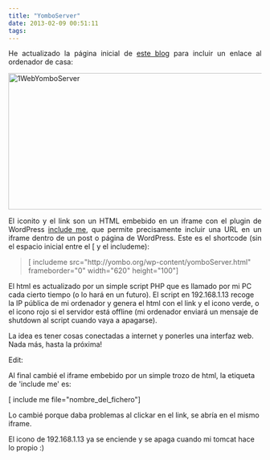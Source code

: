 ```yaml
---
title: "YomboServer"
date: 2013-02-09 00:51:11
tags: 
---
```

<p style="text-align: justify;">He actualizado la página inicial de <a href="http://192.168.1.13">este blog</a> para incluir un enlace al ordenador de casa:</p>
<p style="text-align: justify;"><a href="http://yombo.org/wp-content/uploads/2013/02/1WebYomboServer.png"><img class="aligncenter size-large wp-image-424" alt="1WebYomboServer" src="http://yombo.org/wp-content/uploads/2013/02/1WebYomboServer-1024x446.png" width="625" height="272" /></a></p>
<p style="text-align: justify;">El iconito y el link son un HTML embebido en un iframe con el plugin de WordPress <a href="http://wordpress.org/extend/plugins/include-me/" target="_blank">include me</a>, que permite precisamente incluir una URL en un iframe dentro de un post o página de WordPress. Este es el shortcode (sin el espacio inicial entre el [ y el includeme):</p>

<blockquote>[ includeme src="http://yombo.org/wp-content/yomboServer.html" frameborder="0" width="620" height="100"]</blockquote>
El html es actualizado por un simple script PHP que es llamado por mi PC cada cierto tiempo (o lo hará en un futuro). El script en 192.168.1.13 recoge la IP pública de mi ordenador y genera el html con el link y el icono verde, o el icono rojo si el servidor está offline (mi ordenador enviará un mensaje de shutdown al script cuando vaya a apagarse).

La idea es tener cosas conectadas a internet y ponerles una interfaz web. Nada más, hasta la próxima!

Edit:

Al final cambié el iframe embebido por un simple trozo de html, la etiqueta de 'include me' es:

[ include me file="nombre_del_fichero"]

Lo cambié porque daba problemas al clickar en el link, se abría en el mismo iframe.

El icono de 192.168.1.13 ya se enciende y se apaga cuando mi tomcat hace lo propio :)